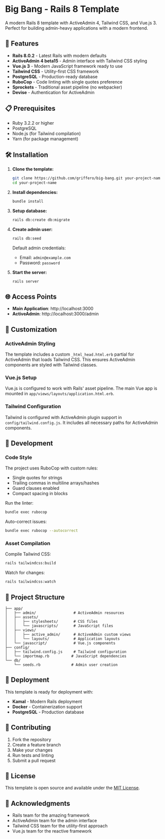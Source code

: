 # Big Bang - Rails 8 Template

A modern Rails 8 template with ActiveAdmin 4, Tailwind CSS, and Vue.js 3. Perfect for building admin-heavy applications with a modern frontend.

## 🚀 Features

- **Rails 8.0.2** - Latest Rails with modern defaults
- **ActiveAdmin 4 beta15** - Admin interface with Tailwind CSS styling
- **Vue.js 3** - Modern JavaScript framework ready to use
- **Tailwind CSS** - Utility-first CSS framework
- **PostgreSQL** - Production-ready database
- **RuboCop** - Code linting with single quotes preference
- **Sprockets** - Traditional asset pipeline (no webpacker)
- **Devise** - Authentication for ActiveAdmin

## 📋 Prerequisites

- Ruby 3.2.2 or higher
- PostgreSQL
- Node.js (for Tailwind compilation)
- Yarn (for package management)

## 🛠️ Installation

1. **Clone the template:**
   ```bash
   git clone https://github.com/griffero/big-bang.git your-project-name
   cd your-project-name
   ```

2. **Install dependencies:**
   ```bash
   bundle install
   ```

3. **Setup database:**
   ```bash
   rails db:create db:migrate
   ```

4. **Create admin user:**
   ```bash
   rails db:seed
   ```
   Default admin credentials:
   - Email: `admin@example.com`
   - Password: `password`

5. **Start the server:**
   ```bash
   rails server
   ```

## 🌐 Access Points

- **Main Application**: http://localhost:3000
- **ActiveAdmin**: http://localhost:3000/admin

## 🎨 Customization

### ActiveAdmin Styling

The template includes a custom `_html_head.html.erb` partial for ActiveAdmin that loads Tailwind CSS. This ensures ActiveAdmin components are styled with Tailwind classes.

### Vue.js Setup

Vue.js is configured to work with Rails' asset pipeline. The main Vue app is mounted in `app/views/layouts/application.html.erb`.

### Tailwind Configuration

Tailwind is configured with ActiveAdmin plugin support in `config/tailwind.config.js`. It includes all necessary paths for ActiveAdmin components.

## 🔧 Development

### Code Style

The project uses RuboCop with custom rules:
- Single quotes for strings
- Trailing commas in multiline arrays/hashes
- Guard clauses enabled
- Compact spacing in blocks

Run the linter:
```bash
bundle exec rubocop
```

Auto-correct issues:
```bash
bundle exec rubocop --autocorrect
```

### Asset Compilation

Compile Tailwind CSS:
```bash
rails tailwindcss:build
```

Watch for changes:
```bash
rails tailwindcss:watch
```

## 📁 Project Structure

```
├── app/
│   ├── admin/                 # ActiveAdmin resources
│   ├── assets/
│   │   ├── stylesheets/       # CSS files
│   │   └── javascripts/       # JavaScript files
│   ├── views/
│   │   ├── active_admin/      # ActiveAdmin custom views
│   │   └── layouts/           # Application layouts
│   └── javascript/            # Vue.js components
├── config/
│   ├── tailwind.config.js     # Tailwind configuration
│   └── importmap.rb          # JavaScript dependencies
└── db/
    └── seeds.rb              # Admin user creation
```

## 🚀 Deployment

This template is ready for deployment with:
- **Kamal** - Modern Rails deployment
- **Docker** - Containerization support
- **PostgreSQL** - Production database

## 🤝 Contributing

1. Fork the repository
2. Create a feature branch
3. Make your changes
4. Run tests and linting
5. Submit a pull request

## 📄 License

This template is open source and available under the [MIT License](LICENSE).

## 🙏 Acknowledgments

- Rails team for the amazing framework
- ActiveAdmin team for the admin interface
- Tailwind CSS team for the utility-first approach
- Vue.js team for the reactive framework
